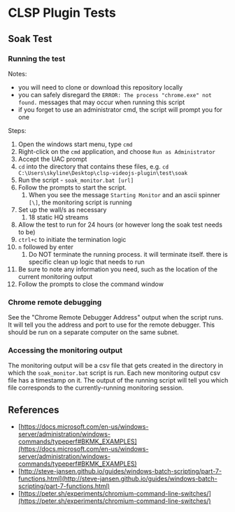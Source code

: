 # CLSP Plugin Tests

## Soak Test

### Running the test

Notes:
* you will need to clone or download this repository locally
* you can safely disregard the `ERROR: The process "chrome.exe" not found.` messages that may occur when running this script
* if you forget to use an administrator cmd, the script will prompt you for one

Steps:
1. Open the windows start menu, type `cmd`
1. Right-click on the `cmd` application, and choose `Run as Administrator`
1. Accept the UAC prompt
1. `cd` into the directory that contains these files, e.g. `cd C:\Users\skyline\Desktop\clsp-videojs-plugin\test\soak`
1. Run the script - `soak_monitor.bat [url]`
1. Follow the prompts to start the script.
    1. When you see the message `Starting Monitor` and an ascii spinner `[\]`, the monitoring script is running
1. Set up the wall/s as necessary
    1. 18 static HQ streams
1. Allow the test to run for 24 hours (or however long the soak test needs to be)
1. `ctrl+c` to initiate the termination logic
1. `n` followed by enter
    1. Do NOT terminate the running process.  it will terminate itself.  there is specific clean up logic that needs to run
1. Be sure to note any information you need, such as the location of the current monitoring output
1. Follow the prompts to close the command window

### Chrome remote debugging

See the "Chrome Remote Debugger Address" output when the script runs.  It will tell you the address and port to use for the remote debugger.  This should be run on a separate computer on the same subnet.

### Accessing the monitoring output

The monitoring output will be a csv file that gets created in the directory in which the `soak_monitor.bat` script is run.  Each new monitoring output csv file has a timestamp on it.  The output of the running script will tell you which file corresponds to the currently-running monitoring session.

## References

* [https://docs.microsoft.com/en-us/windows-server/administration/windows-commands/typeperf#BKMK_EXAMPLES](https://docs.microsoft.com/en-us/windows-server/administration/windows-commands/typeperf#BKMK_EXAMPLES)
* [http://steve-jansen.github.io/guides/windows-batch-scripting/part-7-functions.html](http://steve-jansen.github.io/guides/windows-batch-scripting/part-7-functions.html)
* [https://peter.sh/experiments/chromium-command-line-switches/](https://peter.sh/experiments/chromium-command-line-switches/)

